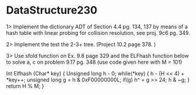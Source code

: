 # DataStructure230

1> Implement the dictionary ADT of Section 4.4 pg. 134, 137 by means of a hash table with linear probing for collision resolution, see proj. 9c6 pg. 349.

2> Implement the test the 2-3+ tree. (Project 10.2 page 378. )

3> Use sfold function on Ex. 9.8 page 329 and the ELFhash function below to solve a, c on problem 9.17 pg. 348 (use code given here with M = 101)

Int Elfhash (Char* key)
{
Unsigned long h - 0;
  while(*key)
  {
  h - (H << 4) + *key++;
  unsigned long g = h & 0xF00000000L;
  if(g) h^ = g >> 24;
  h & ~g;
  }
  return H % M;
  }
